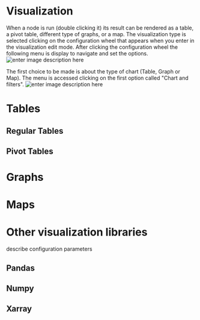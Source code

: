 # Visualization
When a node is run (double clicking it) its result can be rendered as a table, a pivot table, different type of graphs, or a map.
The visualization type is selected clicking on the configuration wheel that appears when you enter in the visualization edit mode. After clicking the configuration wheel the following menu is display to navigate and set the options.
![enter image description here](http://img.pyplan.org/viz-edit2.png)

The first choice to be made is about the type of chart (Table, Graph or Map). The menu is accessed clicking on the first option called "Chart and filters".
![enter image description here](http://img.pyplan.org/viz-edit2.png)

# Tables
## Regular Tables
## Pivot Tables
# Graphs
# Maps
# Other visualization libraries

describe configuration parameters
## Pandas
## Numpy
## Xarray

<!--stackedit_data:
eyJoaXN0b3J5IjpbLTMyMTcxMTMyNiwtMTY2NjI1Njc5MiwxOT
U0NTYxNTQzLDEyNTk4MjEzMDAsMTc3NDU2OTQ3MCwxNzQzMDIx
NjA0LC02ODA5MDUwODVdfQ==
-->